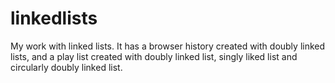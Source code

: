 # linkedlists
My work with linked lists. It has a browser history created with doubly linked lists, and a play list created with doubly linked list, singly liked list and circularly doubly linked list.

